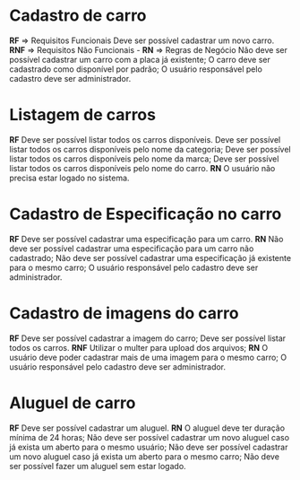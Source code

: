 # Cadastro de carro
**RF** => Requisitos Funcionais
    Deve ser possível cadastrar um novo carro.
**RNF** => Requisitos Não Funcionais
    -
**RN** => Regras de Negócio
    Não deve ser possível cadastrar um carro com a placa já existente;
    O carro deve ser cadastrado como disponível por padrão;
    O usuário responsável pelo cadastro deve ser administrador.


# Listagem de carros
**RF**
    Deve ser possível listar todos os carros disponíveis.
    Deve ser possível listar todos os carros disponíveis pelo nome da categoria;
    Deve ser possível listar todos os carros disponíveis pelo nome da marca;
    Deve ser possível listar todos os carros disponíveis pelo nome do carro.
**RN**
    O usuário não precisa estar logado no sistema.


# Cadastro de Especificação no carro
**RF**
    Deve ser possível cadastrar uma especificação para um carro.
**RN**
    Não deve ser possível cadastrar uma especificação para um carro não cadastrado;
    Não deve ser possível cadastrar uma especificação já existente para o mesmo carro;
    O usuário responsável pelo cadastro deve ser administrador.


# Cadastro de imagens do carro
**RF**
    Deve ser possível cadastrar a imagem do carro;
    Deve ser possível listar todos os carros.
**RNF**
    Utilizar o multer para upload dos arquivos;
**RN**
    O usuário deve poder cadastrar mais de uma imagem para o mesmo carro;
    O usuário responsável pelo cadastro deve ser administrador.

# Aluguel de carro
**RF**
    Deve ser possível cadastrar um aluguel.
**RN**
    O aluguel deve ter duração mínima de 24 horas;
    Não deve ser possível cadastrar um novo aluguel caso já exista um aberto para o mesmo usuário;
    Não deve ser possível cadastrar um novo aluguel caso já exista um aberto para o mesmo carro;
    Não deve ser possível fazer um aluguel sem estar logado.